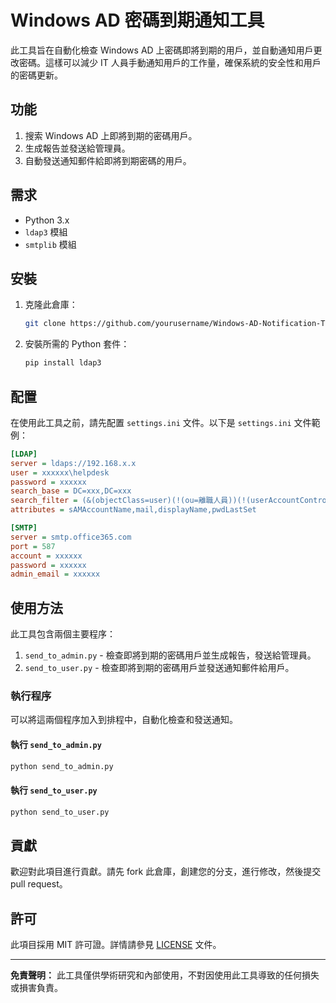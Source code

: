 # Windows AD 密碼到期通知工具

此工具旨在自動化檢查 Windows AD 上密碼即將到期的用戶，並自動通知用戶更改密碼。這樣可以減少 IT 人員手動通知用戶的工作量，確保系統的安全性和用戶的密碼更新。

## 功能

1. 搜索 Windows AD 上即將到期的密碼用戶。
2. 生成報告並發送給管理員。
3. 自動發送通知郵件給即將到期密碼的用戶。

## 需求

- Python 3.x
- `ldap3` 模組
- `smtplib` 模組

## 安裝

1. 克隆此倉庫：
    ```sh
    git clone https://github.com/yourusername/Windows-AD-Notification-Tool.git
    ```
2. 安裝所需的 Python 套件：
    ```sh
    pip install ldap3
    ```

## 配置

在使用此工具之前，請先配置 `settings.ini` 文件。以下是 `settings.ini` 文件範例：

```ini
[LDAP]
server = ldaps://192.168.x.x
user = xxxxxx\helpdesk
password = xxxxxx
search_base = DC=xxx,DC=xxx
search_filter = (&(objectClass=user)(!(ou=離職人員))(!(userAccountControl:1.2.840.113556.1.4.803:=65536)))
attributes = sAMAccountName,mail,displayName,pwdLastSet

[SMTP]
server = smtp.office365.com
port = 587
account = xxxxxx
password = xxxxxx
admin_email = xxxxxx
```

## 使用方法

此工具包含兩個主要程序：

1. `send_to_admin.py` - 檢查即將到期的密碼用戶並生成報告，發送給管理員。
2. `send_to_user.py` - 檢查即將到期的密碼用戶並發送通知郵件給用戶。

### 執行程序

可以將這兩個程序加入到排程中，自動化檢查和發送通知。

#### 執行 `send_to_admin.py`

```sh
python send_to_admin.py
```

#### 執行 `send_to_user.py`

```sh
python send_to_user.py
```

## 貢獻

歡迎對此項目進行貢獻。請先 fork 此倉庫，創建您的分支，進行修改，然後提交 pull request。

## 許可

此項目採用 MIT 許可證。詳情請參見 [LICENSE](LICENSE) 文件。

---

**免責聲明：** 此工具僅供學術研究和內部使用，不對因使用此工具導致的任何損失或損害負責。
